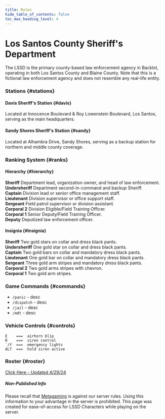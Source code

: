 ```yaml
---
title: Rules
hide_table_of_contents: false
toc_max_heading_level: 4
---
```


<head>
  <title>Backlot - LSSD</title>
</head>

# Los Santos County Sheriff's Department
The LSSD is the primary county-based law enforcement agency in Backlot, operating in both Los Santos County and Blaine County. Note that this is a fictional law enforcement agency and does not resemble any real-life entity.

### **Stations** {#stations}
#### Davis Sheriff's Station {#davis}
Located at Innocence Boulevard & Roy Lowenstein Boulevard, Los Santos, serving as the main headquarters.
#### Sandy Shores Sheriff's Station {#sandy}
Located at Alhambra Drive, Sandy Shores, serving as a backup station for northern and middle county coverage. 

### **Ranking System** {#ranks}
#### Hierarchy {#hierarchy}
**Sheriff** Department lead, organization owner, and head of law enforcement.<br />
**Undersheriff** Department second-in-command and backup Sheriff.<br />
**Captain** Division lead or senior office management staff.<br />
**Lieutenant** Division supervisor or office support staff.<br />
**Sergeant** Field patrol supervisor or division assistant.<br />
**Corporal 2** Division Eligible/Field Training Officer.<br />
**Corporal 1** Senior Deputy/Field Training Officer.<br />
**Deputy** Deputized law enforcement officer.
#### Insignia {#insignia}
**Sheriff** Two gold stars on collar and dress black pants.<br />
**Undersheriff** One gold star on collar and dress black pants.<br />
**Captain** Two gold bars on collar and mandatory dress black pants.<br />
**Lieutenant** One gold bar on collar and mandatory dress black pants.<br />
**Sergeant** Three gold arm stripes and mandatory dress black pants.<br />
**Corporal 2** Two gold arms stripes with chevron.<br />
**Corporal 1** Two gold arm stripes.<br />

### **Game Commands** {#commands}
- `/panic` - desc
- `/dispatch` - desc
- `/jail` - desc
- `/mdt` - desc

### **Vehicle Controls** {#controls}
```
E    ===  airhorn blip
R    ===  siren control
`/Y  ===  emergency lights
ALT  ===  hold siren active
```

### **Roster** {#roster}
[Click Here - Updated 4/29/24](https://docs.google.com/spreadsheets/d/1p5Int-CKiCWmLxKeFtH3F-X3NJHN6Cayxq-5qPPEqLA/edit#gid=0)

##### Non-Published Info
Please recall that [Metagaming](https://backlotgames.com/rules#1) is against our server rules. Using this information to your advantage in the server is prohibited. This page was created for ease-of-access for LSSD Characters while playing on the server.

